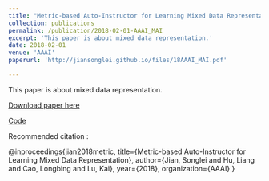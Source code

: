 ```yaml
---
title: "Metric-based Auto-Instructor for Learning Mixed Data Representation"
collection: publications
permalink: /publication/2018-02-01-AAAI_MAI
excerpt: 'This paper is about mixed data representation.'
date: 2018-02-01
venue: 'AAAI'
paperurl: 'http://jiansonglei.github.io/files/18AAAI_MAI.pdf'

---
```

This paper is about mixed data representation.

[Download paper here](http://jiansonglei.github.io/files/18AAAI_MAI.pdf)

[Code](https://github.com/jiansonglei/MAI)

Recommended citation :

@inproceedings{jian2018metric,
  title={Metric-based Auto-Instructor for Learning Mixed Data Representation},
  author={Jian, Songlei and Hu, Liang and Cao, Longbing and Lu, Kai},
  year={2018},
  organization={AAAI}
}